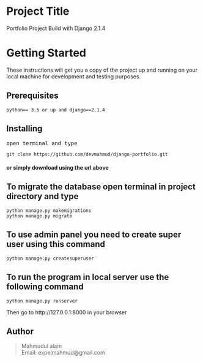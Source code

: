 <h1>Project Title</h1>
<p>Portfolio Project Build with Django 2.1.4</p>

<h1>Getting Started</h1>
<p>These instructions will get you a copy of the project up and running on your local machine for development and testing purposes.</p>

<h2>Prerequisites</h2>
<code>python== 3.5 or up and django==2.1.4</code>

<h2>Installing</h2>
<pre>open terminal and type</pre>
<code>git clone https://github.com/devmahmud/django-portfolio.git</code><br>
<h4>or simply download using the url above</h4>
 
<h2>To migrate the database open terminal in project directory and type</h2>
<code>python manage.py makemigrations</code><br>
<code>python manage.py migrate</code>

<h2>To use admin panel you need to create super user using this command </h2>
<code>python manage.py createsuperuser</code>

<h2> To run the program in local server use the following command </h2>
<code>python manage.py runserver</code>

<p>Then go to http://127.0.0.1:8000 in your browser</p>

<h2>Author</h2>
<blockquote>
  Mahmudul alam<br>
  Email: expelmahmud@gmail.com
</blockquote>
